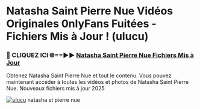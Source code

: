 # Natasha Saint Pierre Nue Vidéos Originales 0nlyFans Fuitées - Fichiers Mis à Jour ! (ulucu)

<h3>🔴 CLIQUEZ ICI 🌐==►► <a href="https://tinyurl.com/2pmr4ezf" rel="nofollow">Natasha Saint Pierre Nue Fichiers Mis à Jour</a></h3>

Obtenez Natasha Saint Pierre Nue et tout le contenu. Vous pouvez maintenant accéder à toutes les vidéos et photos de Natasha Saint Pierre Nue. Nouveaux fichiers mis à jour 2025

[![ulucu](https://i.imgur.com/6SNvagu.gif)](https://tinyurl.com/2pmr4ezf)
natasha st pierre nue
